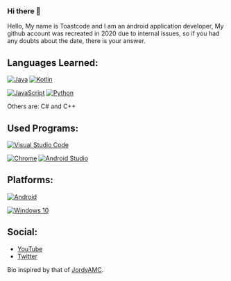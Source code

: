 ### Hi there 👋

Hello, My name is Toastcode and I am an android application developer, My github account was recreated in 2020 due to internal issues, so if you had any doubts about the date, there is your answer.

## Languages Learned:
[![Java](https://img.shields.io/badge/Java-FA6709?style=for-the-badge&logo=java&logoColor=white&labelColor=101010)]()
[![Kotlin](https://img.shields.io/badge/Kotlin-0288D1?style=for-the-badge&logo=kotlin&logoColor=white&labelColor=101010)]()

[![JavaScript](https://img.shields.io/badge/JavaScript-yellow?style=for-the-badge&logo=javascript&logoColor=white&labelColor=101010)]()
[![Python](https://img.shields.io/badge/Python-00BCD4?style=for-the-badge&logo=python&logoColor=white&labelColor=101010)]()

Others are: C# and C++
## Used Programs:
[![Visual Studio Code](https://img.shields.io/badge/VS_Code-35849E?style=for-the-badge&logo=appveyor&logoColor=white&labelColor=101010)]()

[![Chrome](https://img.shields.io/badge/Chrome_for_Devs-F57C00?style=for-the-badge&logo=google&logoColor=white&labelColor=101010)]()
[![Android Studio](https://img.shields.io/badge/Intellij_IDEA-323232?style=for-the-badge&logo=android%20studio&logoColor=white&labelColor=101010)]()

## Platforms:
[![Android](https://img.shields.io/badge/Android-3ED283?style=for-the-badge&logo=android&logoColor=white&labelColor=101010)]()

[![Windows 10](https://img.shields.io/badge/Windows_%2010-0071c5?style=for-the-badge&logo=windows&labelColor=101010)]()

## Social:
- [YouTube](https://www.youtube.com/channel/UCv-eCuY9DcqenZaC3jldErg)
- [Twitter](https://twitter.com/NomixTrs)

Bio inspired by that of [JordyAMC](https://github.com/jordyamc).
